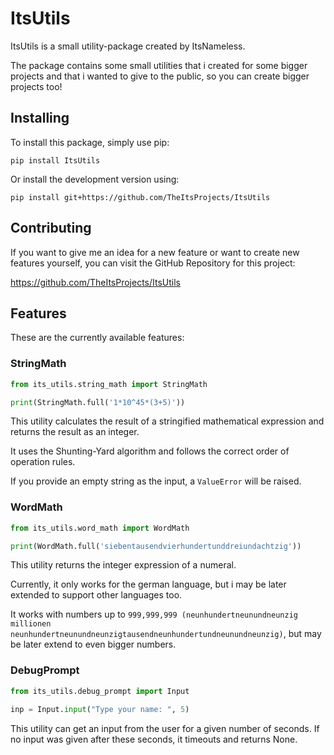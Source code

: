 # ItsUtils

ItsUtils is a small utility-package created by ItsNameless.

The package contains some small utilities that i created for some bigger projects and that i wanted to give to the public, so you can create bigger projects too!

## Installing

To install this package, simply use pip:

```
pip install ItsUtils
```

Or install the development version using:

```
pip install git+https://github.com/TheItsProjects/ItsUtils
```

## Contributing

If you want to give me an idea for a new feature or want to create new features yourself, you can visit the GitHub Repository for this project:

https://github.com/TheItsProjects/ItsUtils

## Features

These are the currently available features:

### StringMath

```py
from its_utils.string_math import StringMath

print(StringMath.full('1*10^45*(3+5)'))
```

This utility calculates the result of a stringified mathematical expression and returns the result as an integer.

It uses the Shunting-Yard algorithm and follows the correct order of operation rules.

If you provide an empty string as the input, a `ValueError` will be raised.

### WordMath

```py
from its_utils.word_math import WordMath

print(WordMath.full('siebentausendvierhundertunddreiundachtzig'))
```

This utility returns the integer expression of a numeral.

Currently, it only works for the german language, but i may be later extended to support other languages too.

It works with numbers up to `999,999,999 (neunhundertneunundneunzig millionen neunhundertneunundneunzigtausendneunhundertundneunundneunzig)`, but may be later extend to even bigger numbers.

### DebugPrompt

```py
from its_utils.debug_prompt import Input

inp = Input.input("Type your name: ", 5)
```

This utility can get an input from the user for a given number of seconds. If no input was given after these seconds, it timeouts and returns None.
